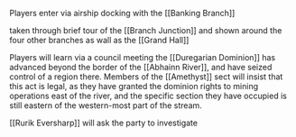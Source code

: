 Players enter via airship docking with the [[Banking Branch]]

taken through brief tour of the [[Branch Junction]] and shown around the four other branches as wall as the [[Grand Hall]]

Players will learn via a council meeting the [[Duregarian Dominion]] has advanced beyond the border of the [[Abhainn River]], and have seized control of a region there. Members of the [[Amethyst]] sect will insist that this act is legal, as they have granted the dominion rights to mining operations east of the river, and the specific section they have occupied is still eastern of the western-most part of the stream.

[[Rurik Eversharp]] will ask the party to investigate 